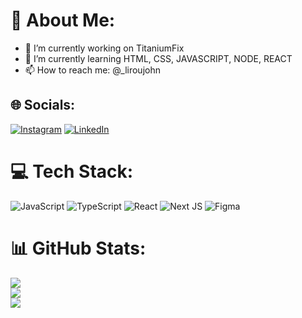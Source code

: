 # 💫 About Me:
- 🔭 I’m currently working on TitaniumFix<br>
- 🌱 I’m currently learning HTML, CSS, JAVASCRIPT, NODE, REACT<br>
- 📫 How to reach me: @_liroujohn<br>


## 🌐 Socials:
[![Instagram](https://img.shields.io/badge/Instagram-%23E4405F.svg?logo=Instagram&logoColor=white)](https://instagram.com/liroujohn_) [![LinkedIn](https://img.shields.io/badge/LinkedIn-%230077B5.svg?logo=linkedin&logoColor=white)](https://www.linkedin.com/in/jo%C3%A3o-gabriel-machado-231880205/) 

# 💻 Tech Stack:
![JavaScript](https://img.shields.io/badge/javascript-%23323330.svg?style=for-the-badge&logo=javascript&logoColor=%23F7DF1E) ![TypeScript](https://img.shields.io/badge/typescript-%23007ACC.svg?style=for-the-badge&logo=typescript&logoColor=white) ![React](https://img.shields.io/badge/react-%2320232a.svg?style=for-the-badge&logo=react&logoColor=%2361DAFB) ![Next JS](https://img.shields.io/badge/Next-black?style=for-the-badge&logo=next.js&logoColor=white) 	![Figma](https://img.shields.io/badge/figma-%23F24E1E.svg?style=for-the-badge&logo=figma&logoColor=white)
# 📊 GitHub Stats:
![](https://github-readme-stats.vercel.app/api?username=liroujohn&theme=dark&hide_border=true&include_all_commits=true&count_private=false)<br/>
![](https://github-readme-streak-stats.herokuapp.com/?user=liroujohn&theme=dark&hide_border=true)<br/>
![](https://github-readme-stats.vercel.app/api/top-langs/?username=liroujohn&theme=dark&hide_border=true&include_all_commits=true&count_private=false&layout=compact)

